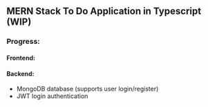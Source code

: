 ## MERN Stack To Do Application in Typescript (WIP)

### Progress:

#### Frontend:

#### Backend:

-   MongoDB database (supports user login/register)
-   JWT login authentication
